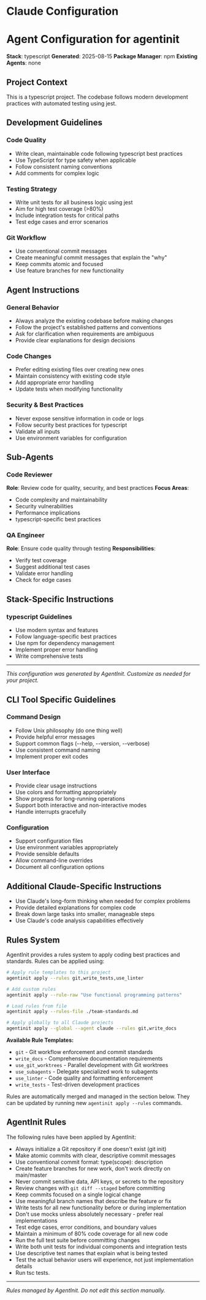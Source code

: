 # Claude Configuration

# Agent Configuration for agentinit

**Stack**: typescript
**Generated**: 2025-08-15
**Package Manager**: npm
**Existing Agents**: none

## Project Context

This is a typescript project. The codebase follows modern development practices with automated testing using jest.

## Development Guidelines

### Code Quality
- Write clean, maintainable code following typescript best practices
- Use TypeScript for type safety when applicable
- Follow consistent naming conventions
- Add comments for complex logic

### Testing Strategy
- Write unit tests for all business logic using jest
- Aim for high test coverage (>80%)
- Include integration tests for critical paths
- Test edge cases and error scenarios

### Git Workflow
- Use conventional commit messages
- Create meaningful commit messages that explain the "why"
- Keep commits atomic and focused
- Use feature branches for new functionality

## Agent Instructions

### General Behavior
- Always analyze the existing codebase before making changes
- Follow the project's established patterns and conventions
- Ask for clarification when requirements are ambiguous
- Provide clear explanations for design decisions

### Code Changes
- Prefer editing existing files over creating new ones
- Maintain consistency with existing code style
- Add appropriate error handling
- Update tests when modifying functionality

### Security & Best Practices
- Never expose sensitive information in code or logs
- Follow security best practices for typescript
- Validate all inputs
- Use environment variables for configuration

## Sub-Agents

### Code Reviewer
**Role**: Review code for quality, security, and best practices
**Focus Areas**:
- Code complexity and maintainability
- Security vulnerabilities
- Performance implications
- typescript-specific best practices

### QA Engineer  
**Role**: Ensure code quality through testing
**Responsibilities**:
- Verify test coverage
- Suggest additional test cases
- Validate error handling
- Check for edge cases

## Stack-Specific Instructions

### typescript Guidelines
- Use modern syntax and features
- Follow language-specific best practices
- Use npm for dependency management
- Implement proper error handling
- Write comprehensive tests

---
*This configuration was generated by AgentInit. Customize as needed for your project.*

## CLI Tool Specific Guidelines

### Command Design
- Follow Unix philosophy (do one thing well)
- Provide helpful error messages
- Support common flags (--help, --version, --verbose)
- Use consistent command naming
- Implement proper exit codes

### User Interface
- Provide clear usage instructions
- Use colors and formatting appropriately
- Show progress for long-running operations
- Support both interactive and non-interactive modes
- Handle interrupts gracefully

### Configuration
- Support configuration files
- Use environment variables appropriately
- Provide sensible defaults
- Allow command-line overrides
- Document all configuration options


## Additional Claude-Specific Instructions

- Use Claude's long-form thinking when needed for complex problems
- Provide detailed explanations for complex code
- Break down large tasks into smaller, manageable steps
- Use Claude's code analysis capabilities effectively

## Rules System

AgentInit provides a rules system to apply coding best practices and standards. Rules can be applied using:

```bash
# Apply rule templates to this project
agentinit apply --rules git,write_tests,use_linter

# Add custom rules
agentinit apply --rule-raw "Use functional programming patterns"

# Load rules from file
agentinit apply --rules-file ./team-standards.md

# Apply globally to all Claude projects
agentinit apply --global --agent claude --rules git,write_docs
```

**Available Rule Templates:**
- `git` - Git workflow enforcement and commit standards
- `write_docs` - Comprehensive documentation requirements
- `use_git_worktrees` - Parallel development with Git worktrees
- `use_subagents` - Delegate specialized work to subagents
- `use_linter` - Code quality and formatting enforcement
- `write_tests` - Test-driven development practices

Rules are automatically merged and managed in the section below. They can be updated by running new `agentinit apply --rules` commands.

## AgentInit Rules

The following rules have been applied by AgentInit:

- Always initialize a Git repository if one doesn't exist (git init)
- Make atomic commits with clear, descriptive commit messages
- Use conventional commit format: type(scope): description
- Create feature branches for new work, don't work directly on main/master
- Never commit sensitive data, API keys, or secrets to the repository
- Review changes with `git diff --staged` before committing
- Keep commits focused on a single logical change
- Use meaningful branch names that describe the feature or fix
- Write tests for all new functionality before or during implementation
- Don't use mocks unless absolutely necessary - prefer real implementations
- Test edge cases, error conditions, and boundary values
- Maintain a minimum of 80% code coverage for all new code
- Run the full test suite before committing changes
- Write both unit tests for individual components and integration tests
- Use descriptive test names that explain what is being tested
- Test the actual behavior users will experience, not just implementation details
- Run tsc tests.

---
*Rules managed by AgentInit. Do not edit this section manually.*
